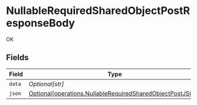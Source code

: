 # NullableRequiredSharedObjectPostResponseBody

OK


## Fields

| Field                                                                                                                        | Type                                                                                                                         | Required                                                                                                                     | Description                                                                                                                  |
| ---------------------------------------------------------------------------------------------------------------------------- | ---------------------------------------------------------------------------------------------------------------------------- | ---------------------------------------------------------------------------------------------------------------------------- | ---------------------------------------------------------------------------------------------------------------------------- |
| `data`                                                                                                                       | *Optional[str]*                                                                                                              | :heavy_minus_sign:                                                                                                           | N/A                                                                                                                          |
| `json`                                                                                                                       | [Optional[operations.NullableRequiredSharedObjectPostJSON]](../../models/operations/nullablerequiredsharedobjectpostjson.md) | :heavy_minus_sign:                                                                                                           | N/A                                                                                                                          |